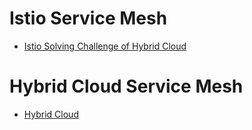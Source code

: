 # Istio Service Mesh 
- [ Istio Solving Challenge of Hybrid Cloud ](https://www.redhat.com/files/summit/session-assets/2018/Istio-Solving-challenges-of-hybrid-cloud.pdf)

# Hybrid Cloud Service Mesh
- [ Hybrid Cloud](https://github.com/ZackButcher/hybrid-demo)
